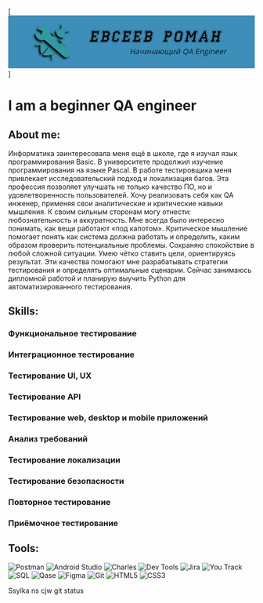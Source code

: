 [![Header](https://github.com/EvseevRoman/EvseevRoman/blob/main/assets/logoza.ru%20(1).png)]

# I am a beginner QA engineer

## About me:
Информатика заинтересовала меня ещё в школе, где я изучал язык программирования Basic. В университете продолжил изучение программирования на языке Pascal.
В работе тестировщика меня привлекает исследовательский подход и локализация багов. Эта профессия позволяет улучшать не только качество ПО, но и удовлетворенность пользователей. Хочу реализовать себя как QA инженер, применяя свои аналитические и критические навыки мышления.
К своим сильным сторонам могу отнести: любознательность и аккуратность. Мне всегда было интересно понимать, как вещи работают «под капотом». Критическое мышление помогает понять как система должна работать и определить, каким образом проверить потенциальные проблемы. Сохраняю спокойствие в любой сложной ситуации. Умею чётко ставить цели, ориентируясь результат. Эти качества помогают мне разрабатывать стратегии тестирования и определять оптимальные сценарии.
Сейчас занимаюсь дипломной работой и планирую выучить Python для автоматизированного тестирования. 


## Skills:
### Функциональное тестирование
### Интеграционное тестирование
### Тестирование UI, UX
### Тестирование API
### Тестирование web, desktop и mobile приложений
### Анализ требований
### Тестирование локализации
### Тестирование безопасности
### Повторное тестирование
### Приёмочное тестирование



## Tools:
![Postman](https://img.shields.io/badge/Postman-0E499A?logo=postman&style=for-the-badge)
![Android Studio](https://img.shields.io/badge/Android%20Studio-EFEFEF?logo=Android%20Studio&style=for-the-badge)
![Charles](https://img.shields.io/badge/Charles-97C900?logo=Charles&logoColor=E4FC0F&style=for-the-badge)
![Dev Tools](https://img.shields.io/badge/Dev%20Tools-yellow?logo=chrome&style=for-the-badge)
![Jira](https://img.shields.io/badge/Jira-D98CD3?logo=jira&logoColor=1085C9&style=for-the-badge)
![You Track](https://img.shields.io/badge/You%20track-1085C9?logo=You%20track&style=for-the-badge)
![SQL](https://img.shields.io/badge/SQL-E8202A?logo=mySQL&logoColor=ffffff&style=for-the-badge)
![Qase](https://img.shields.io/badge/Qase-E4FC0F?logo=Qase&logoColor=E8202A&style=for-the-badge)
![Figma](https://img.shields.io/badge/Figma-016E7C?logo=Figma&logoColor=E4FC0F&style=for-the-badge)
![Git](https://img.shields.io/badge/Git-2EA6C3?logo=Git&logoColor=red&style=for-the-badge)
![HTML5](https://img.shields.io/badge/HTML5-009B94?logo=HTML5&logoColor=E4FC0F&style=for-the-badge)
![CSS3](https://img.shields.io/badge/CSS3-B52C8E?logo=CSS3&logoColor=1085C9&style=for-the-badge)






Ssylka ns cjw git status
